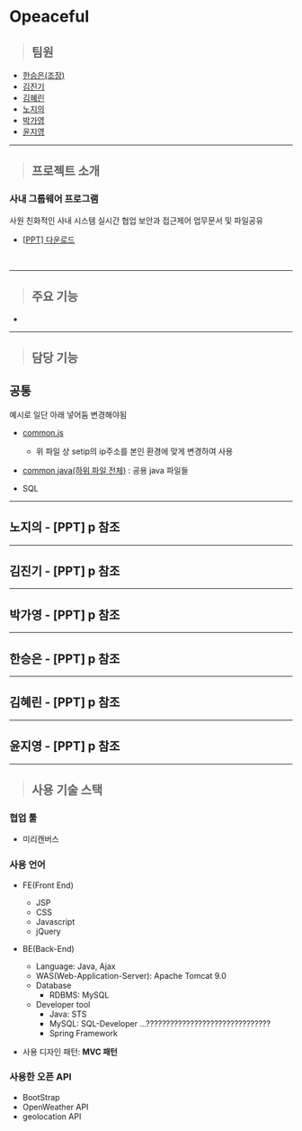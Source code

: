 # Opeaceful

> ## 팀원

- [한승은(조장)](#한승은---ppt-p-참조)
- [김진기](#김진기---ppt-p-참조)
- [김혜린](#김혜린---ppt-p-참조)
- [노지의](#노지의---ppt-p-참조)
- [박가영](#박가영---ppt-p-참조)
- [윤지영](#윤지영---ppt-p-참조)

---

> ## 프로젝트 소개

### 사내 그룹웨어 프로그램

사원 친화적인 사내 시스템
실시간 협업
보안과 접근제어
업무문서 및 파일공유

- <a href="./SEMI_MZ/WebContent/resource/etc/MZONE_PPT.pdf" download="Mzone.pdf">[PPT] 다운로드</a>

<br>

---

> ## 주요 기능

- 

---

> ## 담당 기능

## 공통

예시로 일단 아래 넣어둠 변경해야됨
- [common.js](./SEMI_MZ/WebContent/resource/js/common.js)
  - 위 파일 상 setip의 ip주소를 본인 환경에 맞게 변경하여 사용
- [common java(하위 파일 전체)](./SEMI_MZ/src/mz/common) : 공용 java 파일들

- SQL


---

## 노지의 - [PPT] p 참조


---

## 김진기 - [PPT] p 참조


---

## 박가영 - [PPT] p 참조


---

## 한승은 - [PPT] p 참조


---

## 김혜린 - [PPT] p 참조


---

## 윤지영 - [PPT] p 참조


---

> ## 사용 기술 스택

### 협업 툴

- 미리캔버스

### 사용 언어

- FE(Front End)

  - JSP
  - CSS
  - Javascript
  - jQuery

- BE(Back-End)

  - Language: Java, Ajax
  - WAS(Web-Application-Server): Apache Tomcat 9.0
  - Database
    - RDBMS: MySQL
  - Developer tool
    - Java: STS
    - MySQL: SQL-Developer ...???????????????????????????????
    - Spring Framework

- 사용 디자인 패턴: **MVC 패턴**

### 사용한 오픈 API

- BootStrap
- OpenWeather API
- geolocation API
